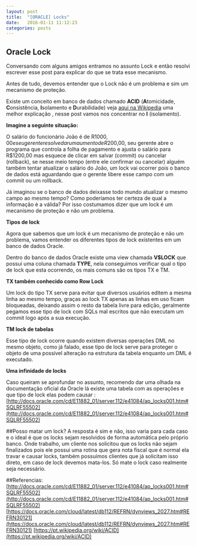 ```yaml
---
layout: post
title:  "[ORACLE] Locks"
date:   2016-01-11 11:12:23 
categories: posts
---
```


## Oracle Lock
Conversando com alguns amigos entramos no assunto Lock e então resolvi escrever esse post para explicar do que se trata esse mecanismo.

Antes de tudo, devemos entender que o Lock não é um problema e sim um mecanismo de proteção.
<!-- /.read-more-header -->
Existe um conceito em banco de dados chamado  **ACID** (**A**tomicidade, **C**onsistência, **I**solamento e **D**urabilidade) veja [aqui na Wikipedia](https://pt.wikipedia.org/wiki/ACID "aqui na Wikipedia") uma melhor explicação , nesse post vamos nos concentrar no **I** (isolamento).

**Imagine a seguinte situação:**

O salário do funcionário João é de R$1000,00 e seu gerente resolve dar um aumento de R$200,00, seu gerente abre o programa que controla a folha de pagamento e ajusta o salário para R$1200,00 mas esquece de clicar em salvar (commit) ou cancelar (rollback), se nesse meio tempo (entre ele confirmar ou cancelar) alguém também tentar atualizar o salário do João, um lock vai ocorrer pois o banco de dados está aguardando que o gerente libere esse campo com um commit ou um rollback.

Já imaginou se o banco de dados deixasse todo mundo atualizar o mesmo campo ao mesmo tempo? Como poderíamos ter certeza de qual a informação é a válida? Por isso costumamos dizer que um lock é um mecanismo de proteção e não um problema.

**Tipos de lock**

Agora que sabemos que um lock é um mecanismo de proteção e não um problema, vamos entender os diferentes tipos de lock existentes em um banco de dados Oracle.

Dentro do banco de dados Oracle existe uma view chamada **V$LOCK** que possui uma coluna chamada **TYPE**, nela conseguimos verificar qual o tipo de lock que esta ocorrendo, os mais comuns são os tipos TX e TM.

**TX também conhecido como Row Lock**

Um lock do tipo TX serve para evitar que diversos usuários editem a mesma linha ao mesmo tempo, graças ao lock TX apenas as linhas em uso ficam bloqueadas, deixando assim o resto da tabela livre para edição, geralmente pegamos esse tipo de lock com SQLs mal escritos que não executam um commit logo após a sua execução.

**TM lock de tabelas**

Esse tipo de lock ocorre quando existem diversas operações DML no mesmo objeto, como já falado, esse tipo de lock serve para proteger o objeto de uma possível alteração na estrutura da tabela enquanto um DML é executado.

**Uma infinidade de locks**

Caso queiram se aprofundar no assunto, recomendo dar uma olhada na documentação oficial da Oracle lá existe uma tabela com as operações e que tipo de lock elas podem causar : 
[http://docs.oracle.com/cd/E11882_01/server.112/e41084/ap_locks001.htm#SQLRF55502](http://docs.oracle.com/cd/E11882_01/server.112/e41084/ap_locks001.htm#SQLRF55502)

##Posso matar um lock?
A resposta é sim e não, isso varia para cada caso e o ideal é que os locks sejam resolvidos de forma automática pelo próprio banco.
Onde trabalho, um cliente nos solicitou que os locks não sejam finalizados pois ele possui uma rotina que gera nota fiscal que é normal ela travar e causar locks, também possuímos clientes que já solicitam isso direto, em caso de lock devemos mata-los.
Só mate o lock caso realmente seja necessário.


##Referencias:
[http://docs.oracle.com/cd/E11882_01/server.112/e41084/ap_locks001.htm#SQLRF55502](http://docs.oracle.com/cd/E11882_01/server.112/e41084/ap_locks001.htm#SQLRF55502)
[https://docs.oracle.com/cloud/latest/db112/REFRN/dynviews_2027.htm#REFRN30121](https://docs.oracle.com/cloud/latest/db112/REFRN/dynviews_2027.htm#REFRN30121)
[https://pt.wikipedia.org/wiki/ACID](https://pt.wikipedia.org/wiki/ACID)
